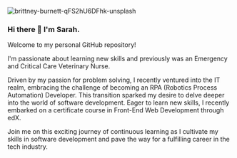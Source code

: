 ![brittney-burnett-qFS2hU6DFhk-unsplash](https://github.com/segleston/segleston/assets/77920230/ae1445c6-87bd-452b-8e01-5a111ff44a6e)

### Hi there 👋 I'm Sarah.

Welcome to my personal GitHub repository! 

I'm passionate about learning new skills and previously was an Emergency and Critical Care Veterinary Nurse. 

Driven by my passion for problem solving, I recently ventured into the IT realm, embracing the challenge of becoming an RPA (Robotics Process Automation) Developer. This transition sparked my desire to delve deeper into the world of software development. Eager to learn new skills, I recently embarked on a certificate course in Front-End Web Development through edX. 

Join me on this exciting journey of continuous learning as I cultivate my skills in software development and pave the way for a fulfilling career in the tech industry.



<!--
**segleston/segleston** is a ✨ _special_ ✨ repository because its `README.md` (this file) appears on your GitHub profile.

Here are some ideas to get you started:

- 🔭 I’m currently working on ...
- 🌱 I’m currently learning ...
- 👯 I’m looking to collaborate on ...
- 🤔 I’m looking for help with ...
- 💬 Ask me about ...
- 📫 How to reach me: ...
- 😄 Pronouns: ...
- ⚡ Fun fact: ...
-->
